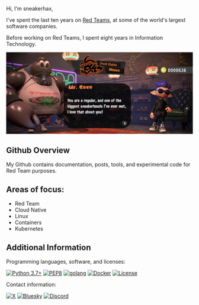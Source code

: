 Hi, I'm sneakerhax,

I've spent the last ten years on [Red Teams](https://en.wikipedia.org/wiki/Red_team), at some of the world's largest software companies.

Before working on Red Teams, I spent eight years in Information Technology.

![alt text](.img/sneakerhax_banner.png)

## Github Overview

My Github contains documentation, posts, tools, and experimental code for Red Team purposes.

## Areas of focus:

* Red Team
* Cloud Native
* Linux
* Containers
* Kubernetes

## Additional Information

Programming languages, software, and licenses:

[![Python 3.7+](https://img.shields.io/badge/python-3.7+-FADA5E.svg?logo=python)](https://www.python.org/) [![PEP8](https://img.shields.io/badge/code%20style-pep8-red.svg)](https://www.python.org/dev/peps/pep-0008/) [![golang](https://img.shields.io/badge/golang-1.19+-29BEB0.svg?logo=GO)](https://go.dev/)
[![Docker](https://img.shields.io/badge/dockerhub-sneakerhax-0db7ed.svg?logo=docker)](http://hub.docker.com/u/sneakerhax) [![License](https://img.shields.io/badge/license-GPL3-lightgrey.svg)](https://www.gnu.org/licenses/gpl-3.0.en.html)

Contact information:

[![X](https://img.shields.io/badge/x.com-sneakerhax-222222?logo=x)](https://x.com/sneakerhax) [![Bluesky](https://img.shields.io/badge/Bluesky-sneakerhax-1684FF?logo=bluesky)](https://bsky.app/profile/sneakerhax.com) [![Discord](https://img.shields.io/badge/Discord-snizzy-7289da?logo=discord)](https://discord.gg/CNSV86mnjC)
